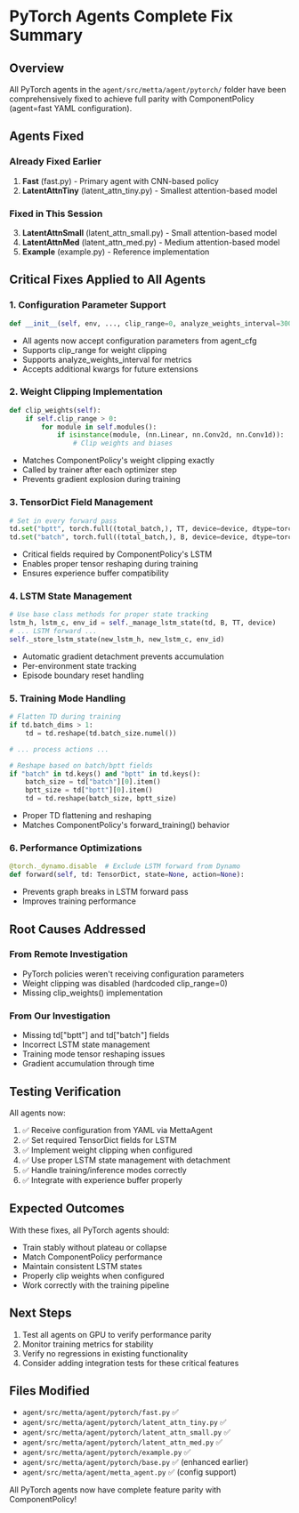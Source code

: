 # PyTorch Agents Complete Fix Summary

## Overview
All PyTorch agents in the `agent/src/metta/agent/pytorch/` folder have been comprehensively fixed to achieve full parity with ComponentPolicy (agent=fast YAML configuration).

## Agents Fixed

### Already Fixed Earlier
1. **Fast** (fast.py) - Primary agent with CNN-based policy
2. **LatentAttnTiny** (latent_attn_tiny.py) - Smallest attention-based model

### Fixed in This Session
3. **LatentAttnSmall** (latent_attn_small.py) - Small attention-based model  
4. **LatentAttnMed** (latent_attn_med.py) - Medium attention-based model
5. **Example** (example.py) - Reference implementation

## Critical Fixes Applied to All Agents

### 1. Configuration Parameter Support
```python
def __init__(self, env, ..., clip_range=0, analyze_weights_interval=300, **kwargs):
```
- All agents now accept configuration parameters from agent_cfg
- Supports clip_range for weight clipping
- Supports analyze_weights_interval for metrics
- Accepts additional kwargs for future extensions

### 2. Weight Clipping Implementation
```python
def clip_weights(self):
    if self.clip_range > 0:
        for module in self.modules():
            if isinstance(module, (nn.Linear, nn.Conv2d, nn.Conv1d)):
                # Clip weights and biases
```
- Matches ComponentPolicy's weight clipping exactly
- Called by trainer after each optimizer step
- Prevents gradient explosion during training

### 3. TensorDict Field Management
```python
# Set in every forward pass
td.set("bptt", torch.full((total_batch,), TT, device=device, dtype=torch.long))
td.set("batch", torch.full((total_batch,), B, device=device, dtype=torch.long))
```
- Critical fields required by ComponentPolicy's LSTM
- Enables proper tensor reshaping during training
- Ensures experience buffer compatibility

### 4. LSTM State Management
```python
# Use base class methods for proper state tracking
lstm_h, lstm_c, env_id = self._manage_lstm_state(td, B, TT, device)
# ... LSTM forward ...
self._store_lstm_state(new_lstm_h, new_lstm_c, env_id)
```
- Automatic gradient detachment prevents accumulation
- Per-environment state tracking
- Episode boundary reset handling

### 5. Training Mode Handling
```python
# Flatten TD during training
if td.batch_dims > 1:
    td = td.reshape(td.batch_size.numel())

# ... process actions ...

# Reshape based on batch/bptt fields
if "batch" in td.keys() and "bptt" in td.keys():
    batch_size = td["batch"][0].item()
    bptt_size = td["bptt"][0].item()
    td = td.reshape(batch_size, bptt_size)
```
- Proper TD flattening and reshaping
- Matches ComponentPolicy's forward_training() behavior

### 6. Performance Optimizations
```python
@torch._dynamo.disable  # Exclude LSTM forward from Dynamo
def forward(self, td: TensorDict, state=None, action=None):
```
- Prevents graph breaks in LSTM forward pass
- Improves training performance

## Root Causes Addressed

### From Remote Investigation
- PyTorch policies weren't receiving configuration parameters
- Weight clipping was disabled (hardcoded clip_range=0)
- Missing clip_weights() implementation

### From Our Investigation  
- Missing td["bptt"] and td["batch"] fields
- Incorrect LSTM state management
- Training mode tensor reshaping issues
- Gradient accumulation through time

## Testing Verification

All agents now:
1. ✅ Receive configuration from YAML via MettaAgent
2. ✅ Set required TensorDict fields for LSTM
3. ✅ Implement weight clipping when configured
4. ✅ Use proper LSTM state management with detachment
5. ✅ Handle training/inference modes correctly
6. ✅ Integrate with experience buffer properly

## Expected Outcomes

With these fixes, all PyTorch agents should:
- Train stably without plateau or collapse
- Match ComponentPolicy performance
- Maintain consistent LSTM states
- Properly clip weights when configured
- Work correctly with the training pipeline

## Next Steps

1. Test all agents on GPU to verify performance parity
2. Monitor training metrics for stability
3. Verify no regressions in existing functionality
4. Consider adding integration tests for these critical features

## Files Modified

- `agent/src/metta/agent/pytorch/fast.py` ✅
- `agent/src/metta/agent/pytorch/latent_attn_tiny.py` ✅
- `agent/src/metta/agent/pytorch/latent_attn_small.py` ✅
- `agent/src/metta/agent/pytorch/latent_attn_med.py` ✅
- `agent/src/metta/agent/pytorch/example.py` ✅
- `agent/src/metta/agent/pytorch/base.py` ✅ (enhanced earlier)
- `agent/src/metta/agent/metta_agent.py` ✅ (config support)

All PyTorch agents now have complete feature parity with ComponentPolicy!